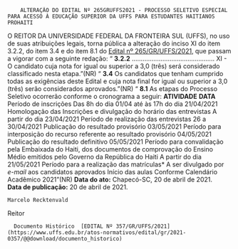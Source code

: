         ALTERAÇÃO DO EDITAL Nº 265GRUFFS2021 - PROCESSO SELETIVO ESPECIAL PARA ACESSO À EDUCAÇÃO SUPERIOR DA UFFS PARA ESTUDANTES HAITIANOS PROHAITI  

 O REITOR DA UNIVERSIDADE FEDERAL DA FRONTEIRA SUL (UFFS), no uso de suas atribuições legais, torna pública a alteração do inciso XI do item 3.2.2, do item 3.4 e do item 8.1 do [Edital nº 265/GR/UFFS/2021](https://www.uffs.edu.br/atos-normativos/edital/gr/2021-0265), que passam a vigorar com a seguinte redação: “ **3.2.2** .............................................. XI - O candidato cuja nota for igual ou superior a 3,0 (três) será considerado classificado nesta etapa.”(NR)   “ **3.4** Os candidatos que tenham cumprido todas as exigências deste Edital e cuja nota final for igual ou superior a 3,0 (três) serão considerados aprovados.”(NR)   “ **8.1** As etapas do Processo Seletivo ocorrerão conforme o cronograma a seguir:     **ATIVIDADE**   **DATA**     Período de inscrições   Das 8h do dia 01/04 até às 17h do dia 21/04/2021     Homologação das Inscrições e divulgação do horário das entrevistas   A partir do dia 23/04/2021     Período de realização das entrevistas   26 a 30/04/2021     Publicação do resultado provisório   03/05/2021     Período para interposição do recurso referente ao resultado provisório   04/05/2021     Publicação do resultado definitivo   05/05/2021     Período para convalidação pela Embaixada do Haiti, dos documentos de comprovação do Ensino Médio emitidos pelo Governo da República do Haiti   A partir do dia 21/05/2021     Período para a realização das matrículas*   A ser divulgado por *e-mail*  aos candidatos aprovados     Início das aulas   Conforme Calendário Acadêmico 2021”(NR)            **Data do ato:** Chapecó-SC, 20 de abril de 2021.   
 **Data de publicação:**  20 de abril de 2021. 

    Marcelo Recktenvald   
 Reitor 

      Documento Histórico  [EDITAL Nº 357/GR/UFFS/2021](https://www.uffs.edu.br/atos-normativos/edital/gr/2021-0357/@@download/documento_historico)     
      